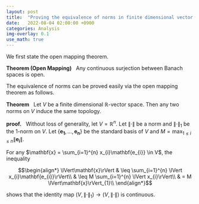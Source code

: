 ```yaml
---
layout: post
title:  "Proving the equivalence of norms in finite dimensional vector spaces via open mapping theorem"
date:   2022-08-04 02:00:00 +0900
categories: Analysis
img-overlay: 0.1
use_math: true
---
```


We first state the open mapping theorem.

**Theorem (Open Mapping)** &nbsp; Any continuous surjection between Banach spaces is open.

The equivalence of norms can be proved easily via the open mapping theorem as follows.

**Theorem** &nbsp; Let $V$ be a finite dimensional $\mathbb{R}$-vector space. Then any two norms on $V$ induce the same topology.

**proof.** &nbsp; Without loss of generality, let $V = \mathbb{R}^{n}$. Let $\lVert\cdot\rVert$ be a norm and $\lVert\cdot\rVert_{1}$ be the $1$-norm on $V$. Let $\{ \mathbf{e_{1}}, \ldots, \mathbf{e_{n}} \}$ be the standard basis of $V$ and $M = \max_{1 \leq i \leq n} \lVert\mathbf{e_{i}}\rVert$.

For any $\mathbf{x} = \sum_{i=1}^{n} x_{i}\mathbf{e_{i}} \in V$, the inequality

$$\begin{align*}
\lVert\mathbf{x}\rVert & \leq \sum_{i=1}^{n} \lVert x_{i}\mathbf{e_{i}}\rVert\\
& \leq M \sum_{i=1}^{n} \lVert x_{i}\rVert\\
& = M \lVert\mathbf{x}\rVert_{1}\\
\end{align*}$$

shows that the identity map $(V,\lVert\cdot\rVert_{1}) \to (V,\lVert\cdot\rVert)$ is continuous.



[^1]: test reference style link 
